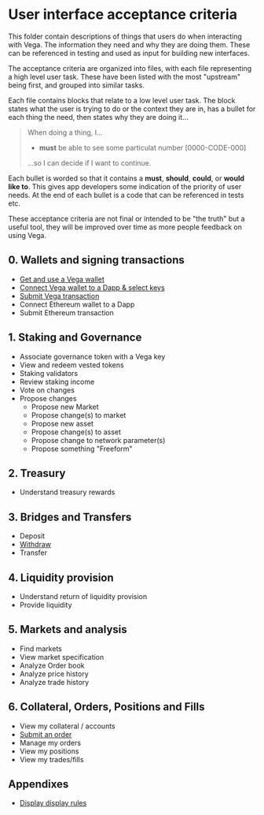 # User interface acceptance criteria
This folder contain descriptions of things that users do when interacting with Vega. The information they need and why they are doing them. These can be referenced in testing and used as input for building new interfaces.

The acceptance criteria are organized into files, with each file representing a high level user task. These have been listed with the most "upstream" being first, and grouped into similar tasks.

Each file contains blocks that relate to a low level user task. The block states what the user is trying to do or the context they are in, has a bullet for each thing the need, then states why they are doing it...

> When doing a thing, I...
> 
>  - **must** be able to see some particulat number [0000-CODE-000]
> 
> ...so I can decide if I want to continue.

Each bullet is worded so that it contains a **must**, **should**, **could**, or **would like to**. This gives app developers some indication of the priority of user needs. At the end of each bullet is a code that can be referenced in tests etc.

These acceptance criteria are not final or intended to be "the truth" but a useful tool, they will be improved over time as more people feedback on using Vega.

## 0. Wallets and signing transactions
- [Get and use a Vega wallet](0001-WALL-wallet.md)
- [Connect Vega wallet to a Dapp & select keys](0002-WCON-connect_vega_wallet.md)
- [Submit Vega transaction](0003-WTXN-submit_vega_transaction.md) 
- Connect Ethereum wallet to a Dapp
- Submit Ethereum transaction

## 1. Staking and Governance
- Associate governance token with a Vega key
- View and redeem vested tokens
- Staking validators
- Review staking income
- Vote on changes
- Propose changes
  - Propose new Market
  - Propose change(s) to market
  - Propose new asset
  - Propose change(s) to asset
  - Propose change to network parameter(s)
  - Propose something "Freeform"

## 2. Treasury 
- Understand treasury rewards

## 3. Bridges and Transfers
- Deposit
- [Withdraw](3001-WITH-withdraw.md)
- Transfer

## 4. Liquidity provision
- Understand return of liquidity provision
- Provide liquidity

## 5. Markets and analysis
- Find markets 
- View market specification
- Analyze Order book
- Analyze price history
- Analyze trade history

## 6. Collateral, Orders, Positions and Fills 
- View my collateral / accounts
- [Submit an order](6001-SORD-submit_orders.md) 
- Manage my orders
- View my positions
- View my trades/fills

## Appendixes 

- [Display display rules](7001-DATA-data_display.md)

